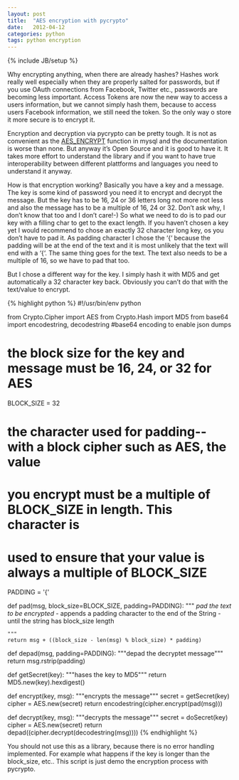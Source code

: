 ```yaml
---
layout: post
title:  "AES encryption with pycrypto"
date:   2012-04-12
categories: python
tags: python encryption
---
```

{% include JB/setup %}

Why encrypting anything, when there are already hashes? Hashes work really well especially when they are properly salted for passwords, but if you use OAuth connections from Facebook, Twitter etc., passwords are becoming less important. Access Tokens are now the new way to access a users information, but we cannot simply hash them, because to access users Facebook information, we still need the token. So the only way o store it more secure is to encrypt it.

Encryption and decryption via pycrypto can be pretty tough. It is not as convenient as the <a href="https://dev.mysql.com/doc/refman/5.1/en/encryption-functions.html">AES_ENCRYPT</a> function in mysql and the documentation is worse than none. But anyway it’s Open Source and it is good to have it. It takes more effort to understand the library and if you want to have true interoperability between different plattforms and languages you need to understand it anyway.

How is that encryption working? Basically you have a key and a message. The key is some kind of password you need it to encrypt and decrypt the message. But the key has to be 16, 24 or 36 letters long not more not less and also the message has to be a multiple of 16, 24 or 32. Don’t ask why, I don’t know that too and I don’t care!-) So what we need to do is to pad our key with a filling char to get to the exact length. If you haven’t chosen a key yet I would recommend to chose an exactly 32 character long key, os you don’t have to pad it. As padding character I chose the ‘{‘ because the padding will be at the end of the text and it is most unlikely that the text will end with a ‘{‘. The same thing goes for the text. The text also needs to be a multiple of 16, so we have to pad that too.

But I chose a different way for the key. I simply hash it with MD5 and get automatically a 32 character key back. Obviously you can’t do that with the text/value to encrypt.

{% highlight python %}
#!/usr/bin/env python

from Crypto.Cipher import AES
from Crypto.Hash import MD5
from base64 import encodestring, decodestring #base64 encoding to enable json dumps

# the block size for the key and message must be 16, 24, or 32 for AES
BLOCK_SIZE = 32

# the character used for padding--with a block cipher such as AES, the value
# you encrypt must be a multiple of BLOCK_SIZE in length.  This character is
# used to ensure that your value is always a multiple of BLOCK_SIZE
PADDING = '{'

def pad(msg, block_size=BLOCK_SIZE, padding=PADDING):
    """
    *pad the text to be encrypted*
    - appends a padding character to the end of the String
    - until the string has block_size length

    """
    return msg + ((block_size - len(msg) % block_size) * padding)

def depad(msg, padding=PADDING):
    """depad the decryptet message"""
    return msg.rstrip(padding)

def getSecret(key):
    """hases the key to MD5"""
    return MD5.new(key).hexdigest()

def encrypt(key, msg):
    """encrypts the message"""
    secret = getSecret(key)
    cipher = AES.new(secret)
    return encodestring(cipher.encrypt(pad(msg)))

def decrypt(key, msg):
    """decrypts the message"""
    secret = doSecret(key)
    cipher = AES.new(secret)
    return depad((cipher.decrypt(decodestring(msg))))
{% endhighlight %}

You should not use this as a library, because there is no error handling implemented. For example what happens if the key is longer than the block_size, etc.. This script is just demo the encryption process with pycrypto.
